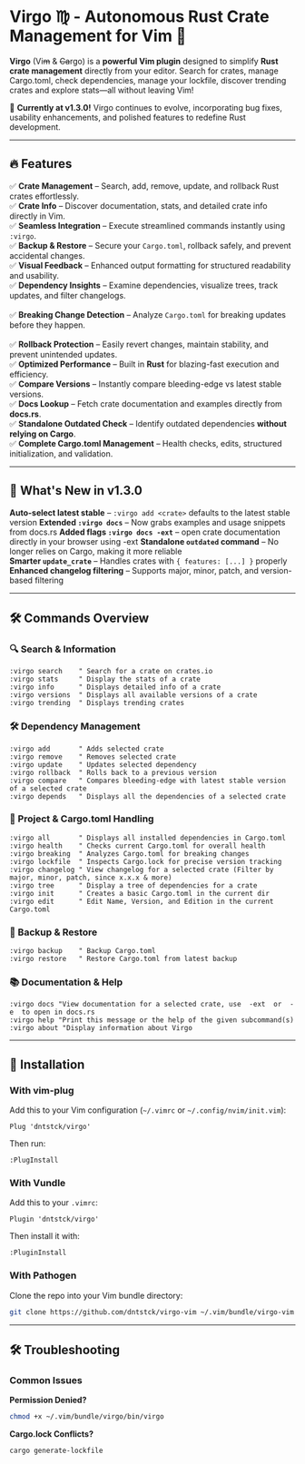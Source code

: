 # **Virgo ♍︎ - Autonomous Rust Crate Management for Vim 🦀**

**Virgo** (Vi~~m~~ & ~~Ca~~rgo) is a **powerful Vim plugin** designed to simplify **Rust crate management** directly from your editor. Search for crates, manage Cargo.toml, check dependencies,
 manage your lockfile, discover trending crates and explore stats—all without leaving Vim!  

🚀 **Currently at v1.3.0!** Virgo continues to evolve, incorporating bug fixes, usability enhancements, and polished features to redefine Rust development.  

---
## 🔥 Features  
✅ **Crate Management** – Search, add, remove, update, and rollback Rust crates effortlessly.<br>
✅ **Crate Info** – Discover documentation, stats, and detailed crate info directly in Vim.<br>
✅ **Seamless Integration** – Execute streamlined commands instantly using `:virgo`.<br>
✅ **Backup & Restore** – Secure your `Cargo.toml`, rollback safely, and prevent accidental changes.<br>
✅ **Visual Feedback** – Enhanced output formatting for structured readability and usability.<br> 
✅ **Dependency Insights** – Examine dependencies, visualize trees, track updates, and filter changelogs.<br>  
✅ **Breaking Change Detection** – Analyze `Cargo.toml` for breaking updates before they happen.<br>  
✅ **Rollback Protection** – Easily revert changes, maintain stability, and prevent unintended updates.<br>
✅ **Optimized Performance** – Built in **Rust** for blazing-fast execution and efficiency.<br>
✅ **Compare Versions** – Instantly compare bleeding-edge vs latest stable versions.<br>
✅ **Docs Lookup** – Fetch crate documentation and examples directly from **docs.rs**.<br>
✅ **Standalone Outdated Check** – Identify outdated dependencies **without relying on Cargo**.<br>
✅ **Complete Cargo.toml Management** – Health checks, edits, structured initialization, and validation.<br>

---

## 🚀 What's New in v1.3.0  

 **Auto-select latest stable** – `:virgo add <crate>` defaults to the latest stable version 
 **Extended `:virgo docs`** – Now grabs examples and usage snippets from docs.rs 
 **Added flags `:virgo docs -ext`** – open crate documentation directly in your browser using -ext
 **Standalone `outdated` command** – No longer relies on Cargo, making it more reliable  
 **Smarter `update_crate`** – Handles crates with `{ features: [...] }` properly  
 **Enhanced changelog filtering** – Supports major, minor, patch, and version-based filtering  

---

## 🛠️ Commands Overview  

### 🔍 Search & Information  

```vim
:virgo search    " Search for a crate on crates.io  
:virgo stats     " Display the stats of a crate  
:virgo info      " Displays detailed info of a crate  
:virgo versions  " Displays all available versions of a crate  
:virgo trending  " Displays trending crates  
```

### 🛠 Dependency Management  

```vim
:virgo add       " Adds selected crate  
:virgo remove    " Removes selected crate  
:virgo update    " Updates selected dependency  
:virgo rollback  " Rolls back to a previous version  
:virgo compare   " Compares bleeding-edge with latest stable version of a selected crate  
:virgo depends   " Displays all the dependencies of a selected crate  
```

### 📜 Project & Cargo.toml Handling 

```vim
:virgo all       " Displays all installed dependencies in Cargo.toml  
:virgo health    " Checks current Cargo.toml for overall health  
:virgo breaking  " Analyzes Cargo.toml for breaking changes  
:virgo lockfile  " Inspects Cargo.lock for precise version tracking  
:virgo changelog " View changelog for a selected crate (Filter by major, minor, patch, since x.x.x & more)  
:virgo tree      " Display a tree of dependencies for a crate  
:virgo init      " Creates a basic Cargo.toml in the current dir  
:virgo edit      " Edit Name, Version, and Edition in the current Cargo.toml   
```

### 🔄 Backup & Restore  

``` vim
:virgo backup    " Backup Cargo.toml  
:virgo restore   " Restore Cargo.toml from latest backup  
```

### 📚 Documentation & Help  

```vim
:virgo docs "View documentation for a selected crate, use  -ext  or  -e  to open in docs.rs  
:virgo help "Print this message or the help of the given subcommand(s)  
:virgo about "Display information about Virgo  
```

---

## 🚀 Installation  

### **With vim-plug**  

Add this to your Vim configuration (`~/.vimrc` or `~/.config/nvim/init.vim`):
```vim
Plug 'dntstck/virgo'
```
Then run:  
```vim
:PlugInstall
```

### **With Vundle**  

Add this to your `.vimrc`:  
```vim
Plugin 'dntstck/virgo'
```
Then install it with:  
```vim
:PluginInstall
```

### **With Pathogen**  

Clone the repo into your Vim bundle directory:  
```bash
git clone https://github.com/dntstck/virgo-vim ~/.vim/bundle/virgo-vim
```

---

## 🛠️ Troubleshooting  

### **Common Issues**  

**Permission Denied?**  
 
```bash
chmod +x ~/.vim/bundle/virgo/bin/virgo
```

**Cargo.lock Conflicts?**  

```bash
cargo generate-lockfile
```

